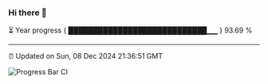 ### Hi there 👋

⏳ Year progress { ████████████████████████████▁▁ } 93.69 %

---

⏰ Updated on Sun, 08 Dec 2024 21:36:51 GMT

![Progress Bar CI](https://github.com/IshwaranRudhara/GIT-ACTION/workflows/Progress%20Bar%20CI/badge.svg)
